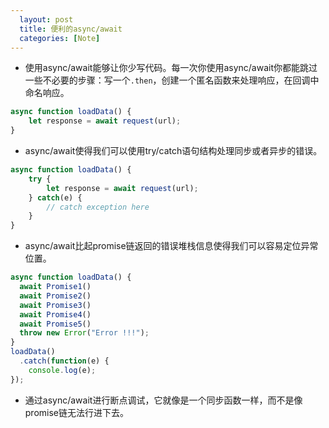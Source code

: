 ```yaml
---
  layout: post
  title: 便利的async/await
  categories: [Note]
---
```


- 使用async/await能够让你少写代码。每一次你使用async/await你都能跳过一些不必要的步骤：写一个`.then`，创建一个匿名函数来处理响应，在回调中命名响应。

```javascript
async function loadData() {
    let response = await request(url);
}
```

- async/await使得我们可以使用try/catch语句结构处理同步或者异步的错误。

```javascript
async function loadData() {
    try {
        let response = await request(url);
    } catch(e) {
        // catch exception here
    }
}
```

- async/await比起promise链返回的错误堆栈信息使得我们可以容易定位异常位置。

```javascript
async function loadData() {
  await Promise1()
  await Promise2()
  await Promise3()
  await Promise4()
  await Promise5()
  throw new Error("Error !!!");
}
loadData()
  .catch(function(e) {
    console.log(e);
});
```

- 通过async/await进行断点调试，它就像是一个同步函数一样，而不是像promise链无法行进下去。
